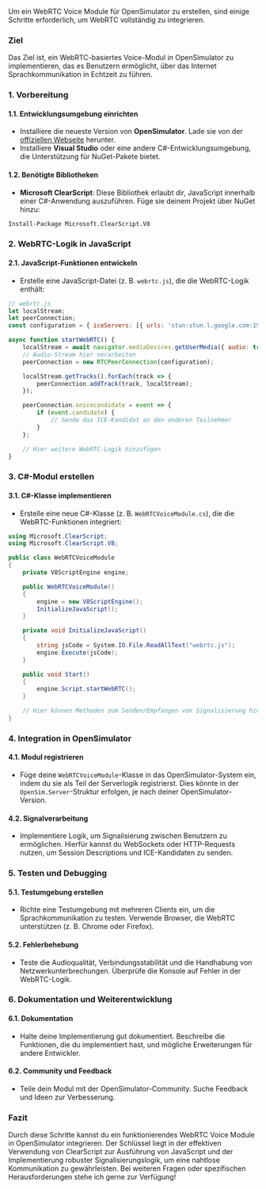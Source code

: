 Um ein WebRTC Voice Module für OpenSimulator zu erstellen, sind einige Schritte erforderlich, um WebRTC vollständig zu integrieren.

### Ziel

Das Ziel ist, ein WebRTC-basiertes Voice-Modul in OpenSimulator zu implementieren, das es Benutzern ermöglicht, über das Internet Sprachkommunikation in Echtzeit zu führen.

### 1. **Vorbereitung**

#### 1.1. **Entwicklungsumgebung einrichten**
- Installiere die neueste Version von **OpenSimulator**. Lade sie von der [offiziellen Webseite](http://opensimulator.org) herunter.
- Installiere **Visual Studio** oder eine andere C#-Entwicklungsumgebung, die Unterstützung für NuGet-Pakete bietet.

#### 1.2. **Benötigte Bibliotheken**
- **Microsoft ClearScript**: Diese Bibliothek erlaubt dir, JavaScript innerhalb einer C#-Anwendung auszuführen. Füge sie deinem Projekt über NuGet hinzu:

```bash
Install-Package Microsoft.ClearScript.V8
```

### 2. **WebRTC-Logik in JavaScript**

#### 2.1. **JavaScript-Funktionen entwickeln**
- Erstelle eine JavaScript-Datei (z. B. `webrtc.js`), die die WebRTC-Logik enthält:

```javascript
// webrtc.js
let localStream;
let peerConnection;
const configuration = { iceServers: [{ urls: 'stun:stun.l.google.com:19302' }] };

async function startWebRTC() {
    localStream = await navigator.mediaDevices.getUserMedia({ audio: true });
    // Audio-Stream hier verarbeiten
    peerConnection = new RTCPeerConnection(configuration);

    localStream.getTracks().forEach(track => {
        peerConnection.addTrack(track, localStream);
    });

    peerConnection.onicecandidate = event => {
        if (event.candidate) {
            // Sende das ICE-Kandidat an den anderen Teilnehmer
        }
    };

    // Hier weitere WebRTC-Logik hinzufügen
}
```

### 3. **C#-Modul erstellen**

#### 3.1. **C#-Klasse implementieren**
- Erstelle eine neue C#-Klasse (z. B. `WebRTCVoiceModule.cs`), die die WebRTC-Funktionen integriert:

```csharp
using Microsoft.ClearScript;
using Microsoft.ClearScript.V8;

public class WebRTCVoiceModule
{
    private V8ScriptEngine engine;

    public WebRTCVoiceModule()
    {
        engine = new V8ScriptEngine();
        InitializeJavaScript();
    }

    private void InitializeJavaScript()
    {
        string jsCode = System.IO.File.ReadAllText("webrtc.js");
        engine.Execute(jsCode);
    }

    public void Start()
    {
        engine.Script.startWebRTC();
    }

    // Hier können Methoden zum Senden/Empfangen von Signalisierung hinzugefügt werden
}
```

### 4. **Integration in OpenSimulator**

#### 4.1. **Modul registrieren**
- Füge deine `WebRTCVoiceModule`-Klasse in das OpenSimulator-System ein, indem du sie als Teil der Serverlogik registrierst. Dies könnte in der `OpenSim.Server`-Struktur erfolgen, je nach deiner OpenSimulator-Version.

#### 4.2. **Signalverarbeitung**
- Implementiere Logik, um Signalisierung zwischen Benutzern zu ermöglichen. Hierfür kannst du WebSockets oder HTTP-Requests nutzen, um Session Descriptions und ICE-Kandidaten zu senden.

### 5. **Testen und Debugging**

#### 5.1. **Testumgebung erstellen**
- Richte eine Testumgebung mit mehreren Clients ein, um die Sprachkommunikation zu testen. Verwende Browser, die WebRTC unterstützen (z. B. Chrome oder Firefox).

#### 5.2. **Fehlerbehebung**
- Teste die Audioqualität, Verbindungsstabilität und die Handhabung von Netzwerkunterbrechungen. Überprüfe die Konsole auf Fehler in der WebRTC-Logik.

### 6. **Dokumentation und Weiterentwicklung**

#### 6.1. **Dokumentation**
- Halte deine Implementierung gut dokumentiert. Beschreibe die Funktionen, die du implementiert hast, und mögliche Erweiterungen für andere Entwickler.

#### 6.2. **Community und Feedback**
- Teile dein Modul mit der OpenSimulator-Community. Suche Feedback und Ideen zur Verbesserung.

### Fazit

Durch diese Schritte kannst du ein funktionierendes WebRTC Voice Module in OpenSimulator integrieren. Der Schlüssel liegt in der effektiven Verwendung von ClearScript zur Ausführung von JavaScript und der Implementierung robuster Signalisierungslogik, um eine nahtlose Kommunikation zu gewährleisten. Bei weiteren Fragen oder spezifischen Herausforderungen stehe ich gerne zur Verfügung!